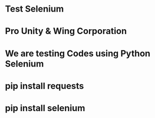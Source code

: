 # Test Selenium 
# Pro Unity & Wing Corporation

# We are testing Codes using Python Selenium 

# pip install requests

# pip install selenium
